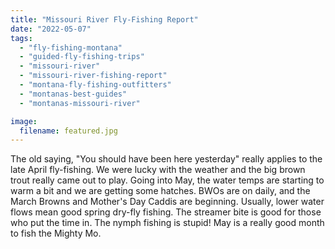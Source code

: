 ```yaml
---
title: "Missouri River Fly-Fishing Report"
date: "2022-05-07"
tags:
  - "fly-fishing-montana"
  - "guided-fly-fishing-trips"
  - "missouri-river"
  - "missouri-river-fishing-report"
  - "montana-fly-fishing-outfitters"
  - "montanas-best-guides"
  - "montanas-missouri-river"

image:
  filename: featured.jpg
---
```


The old saying, "You should have been here yesterday" really applies to the late April fly-fishing. We were lucky with the weather and the big brown trout really came out to play. Going into May, the water temps are starting to warm a bit and we are getting some hatches. BWOs are on daily, and the March Browns and Mother's Day Caddis are beginning. Usually, lower water flows mean good spring dry-fly fishing. The streamer bite is good for those who put the time in. The nymph fishing is stupid! May is a really good month to fish the Mighty Mo.
